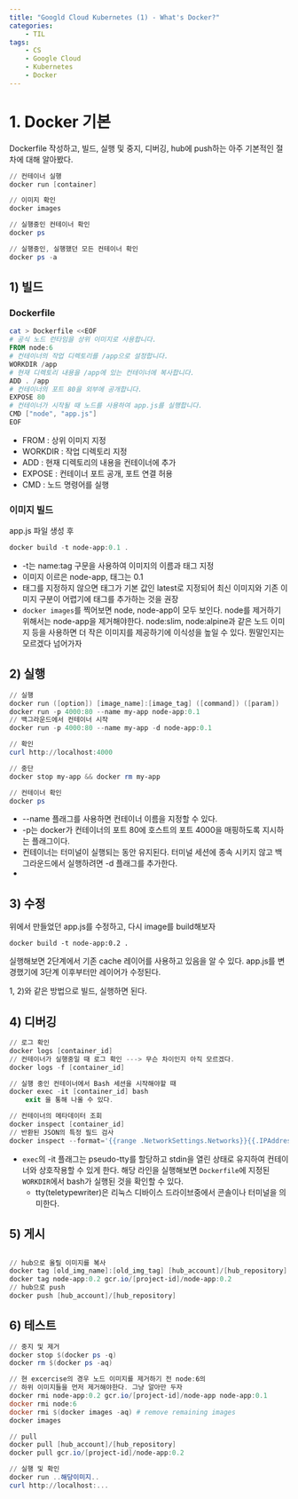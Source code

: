 ```yaml
---
title: "Googld Cloud Kubernetes (1) - What's Docker?"
categories:
    - TIL
tags:
    - CS
    - Google Cloud
    - Kubernetes
    - Docker
---
```

# 1. Docker 기본

Dockerfile 작성하고, 빌드, 실행 및 중지, 디버깅, hub에 push하는 아주 기본적인 절차에 대해 알아봤다.

```powershell
// 컨테이너 실행
docker run [container]

// 이미지 확인
docker images

// 실행중인 컨테이너 확인
docker ps

// 실행중인, 실행했던 모든 컨테이너 확인
docker ps -a

```

## 1) 빌드

### Dockerfile

```powershell
cat > Dockerfile <<EOF
# 공식 노드 런타임을 상위 이미지로 사용합니다.
FROM node:6
# 컨테이너의 작업 디렉토리를 /app으로 설정합니다.
WORKDIR /app
# 현재 디렉토리 내용을 /app에 있는 컨테이너에 복사합니다.
ADD . /app
# 컨테이너의 포트 80을 외부에 공개합니다.
EXPOSE 80
# 컨테이너가 시작될 때 노드를 사용하여 app.js를 실행합니다.
CMD ["node", "app.js"]
EOF
```

- FROM : 상위 이미지 지정
- WORKDIR : 작업 디렉토리 지정
- ADD : 현재 디렉토리의 내용을 컨테이너에 추가
- EXPOSE : 컨테이너 포트 공개, 포트 연결 허용
- CMD : 노드 명령어를 실행

### 이미지 빌드

app.js 파일 생성 후

```powershell
docker build -t node-app:0.1 .
```

- -t는 name:tag 구문을 사용하여 이미지의 이름과 태그 지정
- 이미지 이르은 node-app, 태그는 0.1
- 태그를 지정하지 않으면 태그가 기본 값인 latest로 지정되어 최신 이미지와 기존 이미지 구분이 어렵기에 태그를 추가하는 것을 권장
- `docker images`를 찍어보면 node, node-app이 모두 보인다. node를 제거하기 위해서는 node-app을 제거해야한다. node:slim, node:alpine과 같은 노드 이미지 등을 사용하면 더 작은 이미지를 제공하기에 이식성을 높일 수 있다. 뭔말인지는 모르겠다 넘어가자

## 2) 실행

```powershell
// 실행
docker run ([option]) [image_name]:[image_tag] ([command]) ([param])
docker run -p 4000:80 --name my-app node-app:0.1
// 백그라운드에서 컨테이너 시작
docker run -p 4000:80 --name my-app -d node-app:0.1

// 확인
curl http://localhost:4000

// 중단
docker stop my-app && docker rm my-app

// 컨테이너 확인
docker ps
```

- --name 플래그를 사용하면 컨테이너 이름을 지정할 수 있다.
- -p는 docker가 컨테이너의 포트 80에 호스트의 포트 4000을 매핑하도록 지시하는 플래그이다.
- 컨테이너는 터미널이 실행되는 동안 유지된다. 터미널 세션에 종속 시키지 않고 백그라운드에서 실행하려면 -d 플래그를 추가한다.
- 

## 3) 수정

위에서 만들었던 app.js를 수정하고, 다시 image를 build해보자

`docker build -t node-app:0.2 .`

실행해보면 2단계에서 기존 cache 레이어를 사용하고 있음을 알 수 있다. app.js를 변경했기에 3단계 이후부터만 레이어가 수정된다.

1, 2)와 같은 방법으로 빌드, 실행하면 된다.

## 4) 디버깅

```powershell
// 로그 확인
docker logs [container_id]
// 컨테이너가 실행중일 때 로그 확인 ---> 무슨 차이인지 아직 모르겠다.
docker logs -f [container_id]

// 실행 중인 컨테이너에서 Bash 세션을 시작해야할 때
docker exec -it [container_id] bash
	exit 을 통해 나올 수 있다.

// 컨테이너의 메타데이터 조회
docker inspect [container_id]
// 반환된 JSON의 특정 필드 검사
docker inspect --format='{{range .NetworkSettings.Networks}}{{.IPAddress}}{{end}}' [container_id]
```

- `exec`의 -it 플래그는 pseudo-tty를 할당하고 stdin을 열린 상태로 유지하여 컨테이너와 상호작용할 수 있게 한다. 해당 라인을 실행해보면 `Dockerfile`에 지정된 `WORKDIR`에서 bash가 실행된 것을 확인할 수 있다.
    - tty(teletypewriter)은 리눅스 디바이스 드라이브중에서 콘솔이나 터미널을 의미한다.

## 5) 게시

```powershell

// hub으로 올릴 이미지를 복사
docker tag [old_img_name]:[old_img_tag] [hub_account]/[hub_repository]
docker tag node-app:0.2 gcr.io/[project-id]/node-app:0.2
// hub으로 push
docker push [hub_account]/[hub_repository]
```

## 6) 테스트

```powershell
// 중지 및 제거
docker stop $(docker ps -q)
docker rm $(docker ps -aq)

// 현 excercise의 경우 노드 이미지를 제거하기 전 node:6의
// 하위 이미지들을 먼저 제거해야한다. 그냥 알아만 두자
docker rmi node-app:0.2 gcr.io/[project-id]/node-app node-app:0.1
docker rmi node:6
docker rmi $(docker images -aq) # remove remaining images
docker images

// pull
docker pull [hub_account]/[hub_repository]
docker pull gcr.io/[project-id]/node-app:0.2

// 실행 및 확인
docker run ..해당이미지..
curl http://localhost:...
```